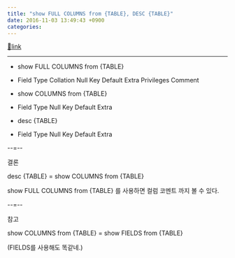 ```yaml
---
title: "show FULL COLUMNS from {TABLE}, DESC {TABLE}"
date: 2016-11-03 13:49:43 +0900
categories: 
---
```

[🔗link](http://www.mins01.com/mh/tech/read/1042)
***


- show FULL COLUMNS from {TABLE}
- Field	Type	Collation	Null	Key	Default	Extra	Privileges	Comment

- show COLUMNS from {TABLE}
- Field	Type	Null	Key	Default	Extra

- desc {TABLE}
- Field	Type	Null	Key	Default	Extra


--=--

결론 

  


desc {TABLE} = show COLUMNS from {TABLE}

show FULL COLUMNS from {TABLE} 를 사용하면 컬럼 코멘트 까지 볼 수 있다.

  


--=--

참고

show COLUMNS from {TABLE} = show FIELDS from {TABLE}

(FIELDS를 사용해도 똑같네.)


